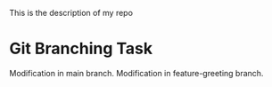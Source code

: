 This is the description of my repo 
# Git Branching Task
Modification in main branch.
Modification in feature-greeting branch.
